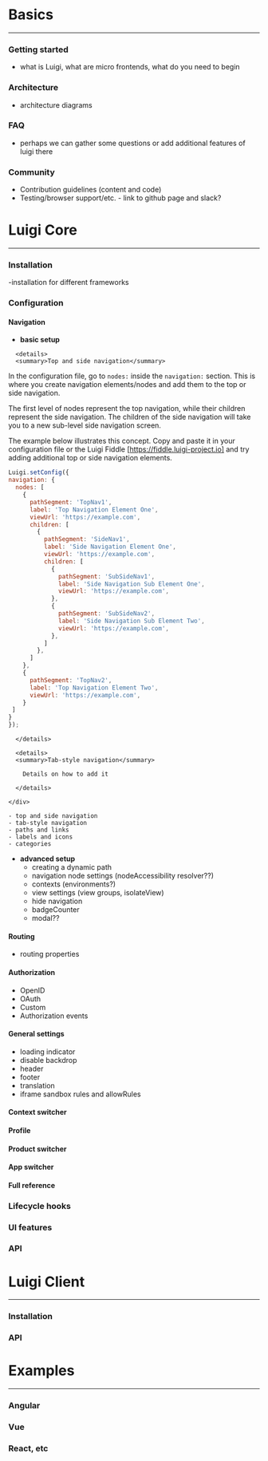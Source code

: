 # Basics
-----
### Getting started
- what is Luigi, what are micro frontends, what do you need to begin

### Architecture
- architecture diagrams

### FAQ
- perhaps we can gather some questions or add additional features of luigi there

### Community
- Contribution guidelines (content and code)
- Testing/browser support/etc. - link to github page and slack?

# Luigi Core
------

### Installation
-installation for different frameworks

### Configuration

#### Navigation
- **basic setup**

<div tabs name="installation">

      <details>
      <summary>Top and side navigation</summary>
In the configuration file, go to `nodes:` inside the `navigation:` section. This is where you create navigation elements/nodes and add them to the top or side navigation.

The first level of nodes represent the top navigation, while their children represent the side navigation. The children of the side navigation will take you to a new sub-level side navigation screen.

The example below illustrates this concept. Copy and paste it in your configuration file or the Luigi Fiddle [https://fiddle.luigi-project.io] and try adding additional top or side navigation elements.

```javascript
Luigi.setConfig({
navigation: {
  nodes: [
    {
      pathSegment: 'TopNav1',
      label: 'Top Navigation Element One',
      viewUrl: 'https://example.com',
      children: [
        {
          pathSegment: 'SideNav1',
          label: 'Side Navigation Element One',
          viewUrl: 'https://example.com',
          children: [
            {
              pathSegment: 'SubSideNav1',
              label: 'Side Navigation Sub Element One',
              viewUrl: 'https://example.com',
            },
            {
              pathSegment: 'SubSideNav2',
              label: 'Side Navigation Sub Element Two',
              viewUrl: 'https://example.com',
            },
          ]
        },
      ]
    },
    {
      pathSegment: 'TopNav2',
      label: 'Top Navigation Element Two',
      viewUrl: 'https://example.com',
    }
 ]
}
});
```
      </details>

      <details>
      <summary>Tab-style navigation</summary>

        Details on how to add it

      </details>

    </div>

    - top and side navigation
    - tab-style navigation
    - paths and links
    - labels and icons
    - categories
- **advanced setup**
    - creating a dynamic path
    - navigation node settings  (nodeAccessibility resolver??)
    - contexts (environments?)
    - view settings (view groups, isolateView)
    - hide navigation
    - badgeCounter
    - modal??

#### Routing
- routing properties

#### Authorization
- OpenID
- OAuth
- Custom
- Authorization events

#### General settings
- loading indicator
- disable backdrop
- header
- footer
- translation
- iframe sandbox rules and allowRules

#### Context switcher

#### Profile

#### Product switcher

#### App switcher

#### Full reference

### Lifecycle hooks

### UI features

### API

# Luigi Client

-------

### Installation

### API

# Examples

-------

### Angular

### Vue

### React, etc
